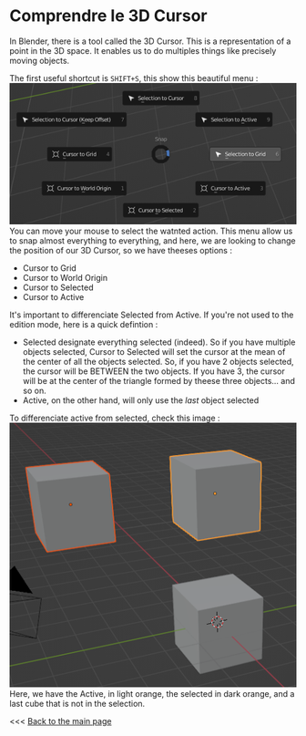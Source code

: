 # Comprendre le 3D Cursor
In Blender, there is a tool called the 3D Cursor. This is a representation of a point in the 3D space. It enables us to do multiples things like precisely moving objects.

The first useful shortcut is `SHIFT+S`, this show this beautiful menu :
![](../assets/shift_s.png)
You can move your mouse to select the watnted action.
This menu allow us to snap almost everything to everything, and here, we are looking to change the position of our 3D Cursor, so we have theeses options :
- Cursor to Grid
- Cursor to World Origin
- Cursor to Selected
- Cursor to Active

It's important to differenciate Selected from Active. If you're not used to the edition mode, here is a quick defintion :
- Selected designate everything selected (indeed). So if you have multiple objects selected, Cursor to Selected will set the cursor at the mean of the center of all the objects selected. So, if you have 2 objects selected, the cursor will be BETWEEN the two objects. If you have 3, the cursor will be at the center of the triangle formed by theese three objects... and so on.
- Active, on the other hand, will only use the *last* object selected

To differenciate active from selected, check this image :
![](../assets/selection.png)
Here, we have the Active, in light orange, the selected in dark orange, and a last cube that is not in the selection.

<<< [Back to the main page](../README.md)
